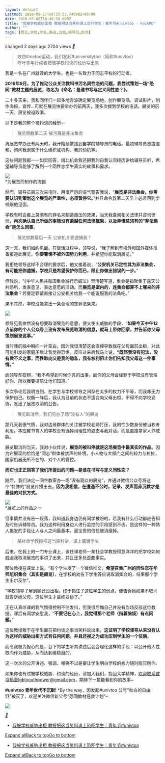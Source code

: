 ```yaml
---
layout: default
Lastmod: 2020-05-17T09:25:53.740982+00:00
date: 2018-05-06T16:49:58.000Z
title: "我被学校威胁出柜 教授把这当笑料课上恐吓学生｜青年节#univtoo - HackMD"
author: ""
tags: [展览,学校,学生,集会,出柜,辅导员,取消]
---
```


changed 2 days ago 2704 views [__](https://archive.li/o/JRREe/plus.google.com/share?url=http://archive.is/JRREe)  

> 效仿#metoo运动，我们发起#universitytoo（简称#univtoo）  
> 呼吁青年行动者把被学校约谈的经历写出来

我是一名在广州就读的大学生，也是一名致力于同志平权的行动者。

**2016年9月，为了推动公众关注教科书污名同性恋的问题，我尝试策划一场“恐同”教材主题的展览，取名为《命名：是谁书写与定义同性恋？》。**

二十多天来，我和同伴们一起多地奔波确定展览场地，创作展览品，调试影片，制作海报，宣传…可就在展览快要举办的前两天，我多次接到学校的电话。展览的前一天，展览被迫取消。

以下是我的整个被约谈的经历—

> 展览倒数第二天 被污蔑是非法集会

离展览举办还有两天时，我开始频繁接到自学院辅导员的电话。最初辅导员态度温和，询问我隶属于什么组织或机构、我的动机等。

这些问题我都一一如实回答，借此机会我还把我的自我认同经历讲给辅导员听，希望辅导员能够了解到一个同性恋学生真实的故事和需求。

[![](https://images.weserv.nl/?url=https%3A//archive.li/JRREe/76f334a05775a21ba64f63c3ecb79fcbe7c97a4f.jpg)](https://images.weserv.nl/?url=https%3A//archive.li/JRREe/76f334a05775a21ba64f63c3ecb79fcbe7c97a4f.jpg)  
\*为展览而制作的海报

然而，辅导员第三次来电时，用很严厉的语气警告我说，“**展览是非法集会，你需要认识到策划这个展览的严重性，必须暂停它。**”并且命令我第二天早上必须回到学校跟他见面。

学校有时会套上莫须有的罪名来制造施压的效果，当天我查阅相关法律并咨询律师，**再次确认自己所做的事情没有逾越任何法律框架，以及弄懂莫须有的“非法集会”是怎么回事**。

> 展览倒数最后一天 公安机关要逮捕我？

这一天，我们如约见面。在谈话过程中，领导说，“我了解到有境外和国外媒体准备报道此展览，**你要警惕不被外国势力利用**，并希望你能取消展览。”

我拒绝领导这样不合理的要求后，他又接着说，“**公安机关已定性其为非法集会，有可能把你逮捕，学校只是希望保护你而已，阻止你做出错误的一步。**”

但我说，“《中华人民共和国集会游行示威法》里清楚写道，集会是指聚集于露天公共场所，发表意见、表达意愿的活动。而**展览是室内的**，**连集会都算不上哪来的非法集会**？若要定罪请直接让公安机关给我一个能说服我的法条吧。”

果不其然，学校没能拿出一条合理的定罪法条来。

[![](https://images.weserv.nl/?url=https%3A//archive.li/JRREe/588869aef513900ae70f79a35900e19c997c87b8.jpg)](https://images.weserv.nl/?url=https%3A//archive.li/JRREe/588869aef513900ae70f79a35900e19c997c87b8.jpg)

领导见我依然没有想要取消展览的意思，便又使出威胁的手段，“**如果今天中午12点前你的个人公众号上没有发布展览取消的信息，就马上带你回家，并告诉你父母策划展览这事。**”

当时我的脑中瞬间一片空白，因为我很清楚这会直接导致我在父母面前出柜，对此可能引发的家庭矛盾让我觉得恐惧。反应过来后我马上说，**“既然我没有犯法，没有做不义之事，而性取向又是我的隐私，我有权利阻止你们告知我父母这一件事情。”**

而领导却狡辩，“我不希望到时候你真的出事，而你的父母会怪罪于学校没有管理好你，所以我要提前让他们知道。”

多次争论后我明白到，在学生与学校领导之间存在太多的权力不平等，而我却无力保护自己。权衡一阵后，我认为目前的状态不适合向父母出柜，不得不向学校妥协，发出了展览取消的公告。

> 展览取消后，我们另办了场“没有人”的展览

那几天我很气愤，我对边缘群体的关注被学校老师打压，我的性少数身份被当权者利用。本应教书育人的学校没有选择用理性的姿态与我对话，而是直接拿家人作威胁。

展览取消的当天，我对小伙伴说，**展览的被叫停就是这场展览中最真实的作品**。因为它展现的恰恰是“同志”群体被禁声的处境，小人物与大部门之间的较力与拉扯，国家机器无所不在的、对个人的管控。

**而它也正正回答了我们所提出的问题—是谁在书写与定义同性恋？**

随后，我们决定一间空教室办一场“没有观众的展览”，并通过微信公众号将这个“特殊的”展览传播出去。**因为我相信，在遭遇不公时，记录、发声而非沉默才是最佳的对抗方式。**

[![](https://images.weserv.nl/?url=https%3A//archive.li/JRREe/efc797d163595e55bec1234bd5b8662151b69390.jpg)](https://images.weserv.nl/?url=https%3A//archive.li/JRREe/efc797d163595e55bec1234bd5b8662151b69390.jpg)  
\*展览上的作品之一

但事情并没有告一段落，我知道我身边仍有同学被吩咐，若我有什么行动都应告知及时告诉辅导员。我为这种利用身边人进行监控的手段感到不齿，是这样的一种熟人揭发的手段让人与人之间最基本、最宝贵的信任被消磨掉。

> 某社会学教授把这当笑料讲，课上震慑学生

后来，在我上的一门专业课上，该任课老师—某社会学教授得意洋洋的把学校如何威迫我取消展览的事讲了出来，并且还多处歪曲事实。

那位教授在课堂上说，“有个学生发了一个微信推文，**希望召集广州的同性恋在华师组织集会（其实是展览）**，在学校的劝告下学生答应说取消集会的，结果那个学生出尔反尔”。

“学校领导了解到她还没出柜，终于抓住了这位学生的弱点，便告诉她如果不取消就告诉她父母，这位学生才最终妥协了。”

正在认真听课的我气愤得控制不住发抖，但我很后悔自己并没有当场反驳这位教授。课后有同学安慰我，“**不要记在心上，我觉得那个老师（指着脑袋）有点问题。**”

这位教授敢于在学生面前把约谈之事当笑料说出来，**这证明了学校领导从来没有认为这样的威胁出柜方式有任何问题，并且还视之为成功压制学生的一个伎俩**。

而令我极为担心的是，台下的学生听其讲述后会合理化这样的手段：以公开他人性取向作为威胁，从而达到维稳目的。

这一次次的公开讲述、强调、嘲笑不过是要让学生明白学校的权力随时能压倒你。

如果你也有过被学校威胁、约谈的经历，请加入我们，挽回大学精神，欢迎联系或投稿至lgbtyouthpower@gmail.com，期待下一篇能看到你的故事~

**#univtoo 青年世代不沉默!** \*By the way，因发起#univtoo 公号"秋白的自由野"被灭了，欢迎关注微信新公号“恐同教材拯救计划”~

![](https://images.weserv.nl/?url=https%3A//archive.li/JRREe/f5f29586ff9e38300eae9eaabb952f4396706bc8.jpg)

[__](https://archive.li/o/JRREe/https://hackmd.io/s/H1x-SiBwTM%23)

*   [我被学校威胁出柜 教授把这当笑料课上恐吓学生｜青年节#univtoo](https://archive.li/o/JRREe/https://hackmd.io/s/H1x-SiBwTM%23%E6%88%91%E8%A2%AB%E5%AD%A6%E6%A0%A1%E5%A8%81%E8%83%81%E5%87%BA%E6%9F%9C-%E6%95%99%E6%8E%88%E6%8A%8A%E8%BF%99%E5%BD%93%E7%AC%91%E6%96%99%E8%AF%BE%E4%B8%8A%E6%81%90%E5%90%93%E5%AD%A6%E7%94%9F%EF%BD%9C%E9%9D%92%E5%B9%B4%E8%8A%82univtoo)

[Expand all](https://archive.li/o/JRREe/https://hackmd.io/s/H1x-SiBwTM%23)[Back to top](https://archive.li/o/JRREe/https://hackmd.io/s/H1x-SiBwTM%23)[Go to bottom](https://archive.li/o/JRREe/https://hackmd.io/s/H1x-SiBwTM%23)

*   [我被学校威胁出柜 教授把这当笑料课上恐吓学生｜青年节#univtoo](https://archive.li/o/JRREe/https://hackmd.io/s/H1x-SiBwTM%23%E6%88%91%E8%A2%AB%E5%AD%A6%E6%A0%A1%E5%A8%81%E8%83%81%E5%87%BA%E6%9F%9C-%E6%95%99%E6%8E%88%E6%8A%8A%E8%BF%99%E5%BD%93%E7%AC%91%E6%96%99%E8%AF%BE%E4%B8%8A%E6%81%90%E5%90%93%E5%AD%A6%E7%94%9F%EF%BD%9C%E9%9D%92%E5%B9%B4%E8%8A%82univtoo)

[Expand all](https://archive.li/o/JRREe/https://hackmd.io/s/H1x-SiBwTM%23)[Back to top](https://archive.li/o/JRREe/https://hackmd.io/s/H1x-SiBwTM%23)[Go to bottom](https://archive.li/o/JRREe/https://hackmd.io/s/H1x-SiBwTM%23)

